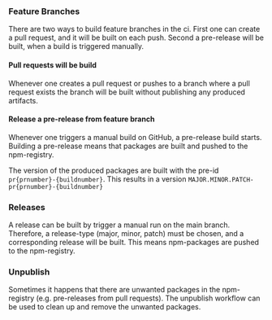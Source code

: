 ### Feature Branches
There are two ways to build feature branches in the ci.
First one can create a pull request, and it will be built on each push.
Second a pre-release will be built, when a build is triggered manually.

#### Pull requests will be build
Whenever one creates a pull request or pushes to a branch where a pull request exists the
branch will be built without publishing any produced artifacts.

#### Release a pre-release from feature branch
Whenever one triggers a manual build on GitHub, a pre-release build starts. 
Building a pre-release means that packages are built and pushed to the npm-registry. 

The version of the produced packages are built with the pre-id `pr{prnumber}-{buildnumber}`.
This results in a version `MAJOR.MINOR.PATCH-pr{prnumber}-{buildnumber}`

### Releases
A release can be built by trigger a manual run on the main branch. Therefore,
a release-type (major, minor, patch) must be chosen, and a corresponding release will be built.
This means npm-packages are pushed to the npm-registry.

### Unpublish
Sometimes it happens that there are unwanted packages in the npm-registry (e.g. pre-releases from pull requests).
The unpublish workflow can be used to clean up and remove the unwanted packages.




